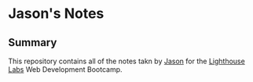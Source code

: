 # Jason's Notes

## Summary

This repository contains all of the notes takn by [Jason](https://github.com/noteBOOOK) for the [Lighthouse Labs](https://www.lighthouselabs.ca/) Web Development Bootcamp.